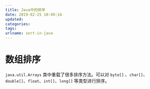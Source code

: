 ```yaml
---
title: Java中的排序
date: 2019-02-25 10:49:14
updated:
categories:
tags:
urlname: sort-in-java
---
```


# 数组排序

`java.util.Arrays` 类中重载了很多排序方法。可以对 `byte[]` 、`char[]`、`double[]`、`float`、`int[]`、`long[]` 等类型进行排序。

<!-- more -->

